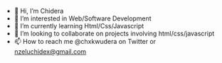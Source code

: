 - 👋 Hi, I’m Chidera
- 👀 I’m interested in Web/Software Development
- 🌱 I’m currently learning Html/Css/Javascript
- 💞️ I’m looking to collaborate on projects involving html/css/javascript
- 📫 How to reach me @chxkwudera on Twitter or nzeluchidex@gmail.com
<!---
Derastan/Derastan is a ✨ special ✨ repository because its `README.md` (this file) appears on your GitHub profile.
You can click the Preview link to take a look at your changes.
--->
